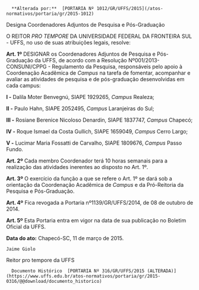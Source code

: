       **Alterada por:**  [PORTARIA Nº 1012/GR/UFFS/2015](/atos-normativos/portaria/gr/2015-1012) 

   Designa Coordenadores Adjuntos de Pesquisa e Pós-Graduação  

O REITOR *PRO TEMPORE* DA UNIVERSIDADE FEDERAL DA FRONTEIRA SUL - UFFS, no uso de suas atribuições legais, resolve:

 **Art. 1º** DESIGNAR os Coordenadores Adjuntos de Pesquisa e Pós-Graduação da UFFS, de acordo com a Resolução Nº001/2013-CONSUNI/CPPG - Regulamento da Pesquisa, responsáveis pelo apoio à Coordenação Acadêmica de *Campus* na tarefa de fomentar, acompanhar e avaliar as atividades de pesquisa e de pós-graduação desenvolvidas em cada campus:

 **I -** Dalila Moter Benvegnú, SIAPE 1929265, *Campus* Realeza;

 **II -** Paulo Hahn, SIAPE 2052495, *Campus* Laranjeiras do Sul;

 **III -** Rosiane Berenice Nicoloso Denardin, SIAPE 1837747, *Campus* Chapecó;

 **IV -** Roque Ismael da Costa Gullich, SIAPE 1659049, *Campus* Cerro Largo;

 **V -** Lucimar Maria Fossatti de Carvalho, SIAPE 1809676, *Campus* Passo Fundo.

 **Art. 2º** Cada membro Coordenador terá 10 horas semanais para a realização das atividades inerentes ao disposto no Art. 1º.

 **Art. 3º** O exercício da função a que se refere o Art. 1º se dará sob a orientação da Coordenação Acadêmica de *Campus* e da Pró-Reitoria da Pesquisa e Pós-Graduação.

 **Art. 4º** Fica revogada a Portaria nº1139/GR/UFFS/2014, de 08 de outubro de 2014.

 **Art. 5º** Esta Portaria entra em vigor na data de sua publicação no Boletim Oficial da UFFS.

  

   **Data do ato:** Chapecó-SC, 11 de março de 2015.   
 

    Jaime Giolo   
 Reitor pro tempore da UFFS 

      Documento Histórico  [PORTARIA Nº 316/GR/UFFS/2015 (ALTERADA)](https://www.uffs.edu.br/atos-normativos/portaria/gr/2015-0316/@@download/documento_historico)     
      